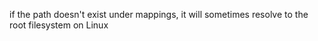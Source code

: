 if the path doesn't exist under mappings, it will sometimes resolve to the root filesystem on Linux 
